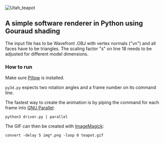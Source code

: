 ![Utah_teapot](https://github.com/mdoege/dancing_teapot/raw/master/teapot.gif "Dance teapot, dance!")

## A simple software renderer in Python using Gouraud shading

The input file has to be Wavefront .OBJ with vertex normals ("vn") and all faces have to be triangles. The scaling factor "s" on line 18 needs to be adjusted for different model dimensions.

### How to run

Make sure [Pillow](https://python-pillow.org/) is installed.

```py3d.py``` expects two rotation angles and a frame number on its command line.

The fastest way to create the animation is by piping the command for each frame into [GNU Parallel](https://www.gnu.org/software/parallel/):
```
python3 driver.py | parallel
```
The GIF can then be created with [ImageMagick](https://imagemagick.org/):
```
convert -delay 5 img*.png -loop 0 teapot.gif
```

